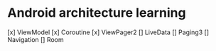 # Android architecture learning

[x] ViewModel
[x] Coroutine
[x] ViewPager2
[] LiveData
[] Paging3
[] Navigation
[] Room